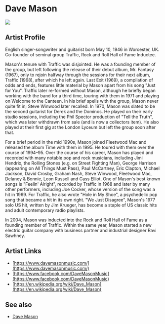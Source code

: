 # Dave Mason

![](../../asssets/artists/Dave_Mason.png)

## Artist Profile

English singer-songwriter and guitarist born May 10, 1946 in Worcester, UK. Co-founder of seminal group Traffic, Rock and Roll Hall of Fame Inductee.

Mason's tenure with Traffic was disjointed. He was a founding member of the group, but left following the release of their debut album, Mr. Fantasy (1967), only to rejoin halfway through the sessions for their next album, Traffic (1968), after which he left again. Last Exit (1969), a compilation of odds and ends, features little material by Mason apart from his song "Just for You". Traffic later re-formed without Mason, although he briefly began working with the band for a third time, touring with them in 1971 and playing on Welcome to the Canteen. In his brief spells with the group, Mason never quite fit in; Steve Winwood later recalled. In 1970, Mason was slated to be the second guitarist for Derek and the Dominos. He played on their early studio sessions, including the Phil Spector production of "Tell the Truth", which was later withdrawn from sale (and is now a collectors item). He also played at their first gig at the London Lyceum but left the group soon after that. 

For a brief period in the mid 1990s, Mason joined Fleetwood Mac and released the album Time with them in 1995. He toured with them over the course of 1994–95. Over the course of his career, Mason has played and recorded with many notable pop and rock musicians, including Jimi Hendrix, the Rolling Stones (e.g. on Street Fighting Man), George Harrison (appearing on All Things Must Pass), Paul McCartney, Eric Clapton, Michael Jackson, David Crosby, Graham Nash, Steve Winwood, Fleetwood Mac, Delaney & Bonnie, Leon Russell and Cass Elliot. One of Mason's best known songs is "Feelin' Alright", recorded by Traffic in 1968 and later by many other performers, including Joe Cocker, whose version of the song was a hit in 1969. For Traffic, he also wrote "Hole in My Shoe", a psychedelic pop song that became a hit in its own right. "We Just Disagree", Mason's 1977 solo US hit, written by Jim Krueger, has become a staple of US classic hits and adult contemporary radio playlists.

In 2004, Mason was inducted into the Rock and Roll Hall of Fame as a founding member of Traffic. Within the same year, Mason started a new electric guitar company with business partner and industrial designer Ravi Sawhney.

## Artist Links

- [https://www.davemasonmusic.com/](https://www.davemasonmusic.com/)
- [https://www.facebook.com/DaveMasonMusic](https://www.facebook.com/DaveMasonMusic)
- [https://en.wikipedia.org/wiki/Dave_Mason](https://en.wikipedia.org/wiki/Dave_Mason)


## See also

- [Dave Mason](Dave_Mason-Dave_Mason.md)
